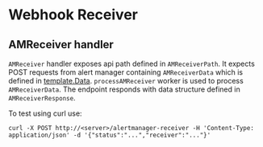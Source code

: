 # Webhook Receiver


## AMReceiver handler
`AMReceiver` handler exposes api path defined in `AMReceiverPath`. It expects POST requests from alert manager containing `AMReceiverData` which is defined in [template.Data](https://pkg.go.dev/github.com/prometheus/alertmanager@v0.21.0/template#Data). `processAMReceiver` worker is used to process `AMReceiverData`. The endpoint responds with data structure defined in `AMReceiverResponse`.

To test using curl use:
```
curl -X POST http://<server>/alertmanager-receiver -H 'Content-Type: application/json' -d '{"status":"...","receiver":"..."}'
```


